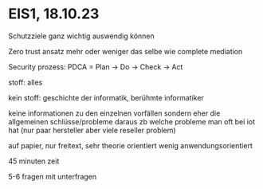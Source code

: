 # EIS1, 18.10.23

Schutzziele ganz wichtig auswendig können

Zero trust ansatz mehr oder weniger das selbe wie complete mediation

Security prozess:
PDCA = Plan -> Do -> Check -> Act


stoff: alles

kein stoff: geschichte der informatik, berühmte informatiker

keine informationen zu den einzelnen vorfällen sondern eher die
allgemeinen schlüsse/probleme daraus zb welche probleme man oft bei iot hat
(nur paar hersteller aber viele reseller problem)

auf papier, nur freitext, sehr theorie orientiert
wenig anwendungsorientiert

45 minuten zeit

5-6 fragen mit unterfragen 

